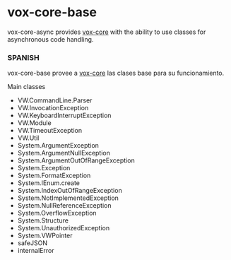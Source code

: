 # vox-core-base

vox-core-async provides [vox-core](https://www.npmjs.com/package/vox-core) with the ability to use classes for asynchronous code handling. 


### SPANISH
vox-core-base provee a [vox-core](https://www.npmjs.com/package/vox-core) las clases base para su funcionamiento. 

Main classes

* VW.CommandLine.Parser
* VW.InvocationException
* VW.KeyboardInterruptException
* VW.Module
* VW.TimeoutException
* VW.Util
* System.ArgumentException
* System.ArgumentNullException
* System.ArgumentOutOfRangeException
* System.Exception
* System.FormatException
* System.IEnum.create
* System.IndexOutOfRangeException
* System.NotImplementedException
* System.NullReferenceException
* System.OverflowException
* System.Structure
* System.UnauthorizedException
* System.VWPointer
* safeJSON
* internalError